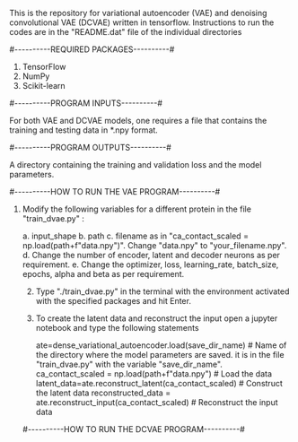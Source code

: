This is the repository for variational autoencoder (VAE) and denoising convolutional VAE (DCVAE) written in tensorflow. Instructions to run the codes are in the "README.dat" file of the individual directories

#----------REQUIRED PACKAGES----------#

1. TensorFlow
2. NumPy 
3. Scikit-learn

#----------PROGRAM INPUTS----------#

For both VAE and DCVAE models, one requires a file that contains the training and testing data in *.npy format. 

#----------PROGRAM OUTPUTS----------#

A directory containing the training and validation loss and the model parameters.

#----------HOW TO RUN THE VAE PROGRAM----------#

1. Modify the following variables for a different protein in the file "train_dvae.py" :
   
	a. input_shape
	b. path
	c. filename as in "ca_contact_scaled = np.load(path+f"data.npy")". Change "data.npy" to "your_filename.npy".
	d. Change the number of encoder, latent and decoder neurons as per requirement.
	e. Change the optimizer, loss, learning_rate, batch_size, epochs, alpha and beta as per requirement.
  
  	2. Type "./train_dvae.py" in the terminal with the environment activated with the specified packages and hit Enter.
  
  	3. To create the latent data and reconstruct the input open a jupyter notebook and type the following statements

   	       
		  ate=dense_variational_autoencoder.load(save_dir_name) # Name of the directory where the model parameters are saved. it is in the file "train_dvae.py" with the variable "save_dir_name".
		  ca_contact_scaled = np.load(path+f"data.npy") # Load the data
		  latent_data=ate.reconstruct_latent(ca_contact_scaled) # Construct the latent data
		  reconstructed_data = ate.reconstruct_input(ca_contact_scaled) # Reconstruct the input data

   #----------HOW TO RUN THE DCVAE PROGRAM----------#

      

